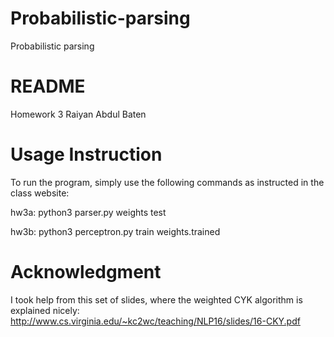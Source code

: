 # Probabilistic-parsing
Probabilistic parsing

README
======

Homework 3
Raiyan Abdul Baten


Usage Instruction
=================

To run the program, simply use the following commands as instructed in the class website:

hw3a:
python3 parser.py weights test

hw3b:
python3 perceptron.py train weights.trained



Acknowledgment
==============
I took help from this set of slides, where the weighted CYK algorithm is explained nicely: 
http://www.cs.virginia.edu/~kc2wc/teaching/NLP16/slides/16-CKY.pdf
